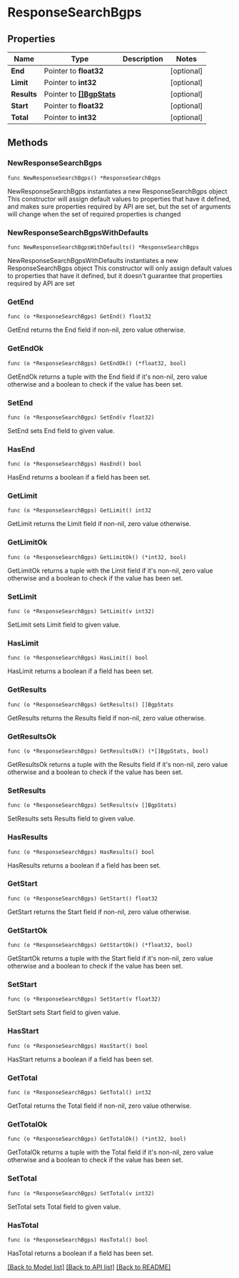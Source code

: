 # ResponseSearchBgps

## Properties

Name | Type | Description | Notes
------------ | ------------- | ------------- | -------------
**End** | Pointer to **float32** |  | [optional] 
**Limit** | Pointer to **int32** |  | [optional] 
**Results** | Pointer to [**[]BgpStats**](BgpStats.md) |  | [optional] 
**Start** | Pointer to **float32** |  | [optional] 
**Total** | Pointer to **int32** |  | [optional] 

## Methods

### NewResponseSearchBgps

`func NewResponseSearchBgps() *ResponseSearchBgps`

NewResponseSearchBgps instantiates a new ResponseSearchBgps object
This constructor will assign default values to properties that have it defined,
and makes sure properties required by API are set, but the set of arguments
will change when the set of required properties is changed

### NewResponseSearchBgpsWithDefaults

`func NewResponseSearchBgpsWithDefaults() *ResponseSearchBgps`

NewResponseSearchBgpsWithDefaults instantiates a new ResponseSearchBgps object
This constructor will only assign default values to properties that have it defined,
but it doesn't guarantee that properties required by API are set

### GetEnd

`func (o *ResponseSearchBgps) GetEnd() float32`

GetEnd returns the End field if non-nil, zero value otherwise.

### GetEndOk

`func (o *ResponseSearchBgps) GetEndOk() (*float32, bool)`

GetEndOk returns a tuple with the End field if it's non-nil, zero value otherwise
and a boolean to check if the value has been set.

### SetEnd

`func (o *ResponseSearchBgps) SetEnd(v float32)`

SetEnd sets End field to given value.

### HasEnd

`func (o *ResponseSearchBgps) HasEnd() bool`

HasEnd returns a boolean if a field has been set.

### GetLimit

`func (o *ResponseSearchBgps) GetLimit() int32`

GetLimit returns the Limit field if non-nil, zero value otherwise.

### GetLimitOk

`func (o *ResponseSearchBgps) GetLimitOk() (*int32, bool)`

GetLimitOk returns a tuple with the Limit field if it's non-nil, zero value otherwise
and a boolean to check if the value has been set.

### SetLimit

`func (o *ResponseSearchBgps) SetLimit(v int32)`

SetLimit sets Limit field to given value.

### HasLimit

`func (o *ResponseSearchBgps) HasLimit() bool`

HasLimit returns a boolean if a field has been set.

### GetResults

`func (o *ResponseSearchBgps) GetResults() []BgpStats`

GetResults returns the Results field if non-nil, zero value otherwise.

### GetResultsOk

`func (o *ResponseSearchBgps) GetResultsOk() (*[]BgpStats, bool)`

GetResultsOk returns a tuple with the Results field if it's non-nil, zero value otherwise
and a boolean to check if the value has been set.

### SetResults

`func (o *ResponseSearchBgps) SetResults(v []BgpStats)`

SetResults sets Results field to given value.

### HasResults

`func (o *ResponseSearchBgps) HasResults() bool`

HasResults returns a boolean if a field has been set.

### GetStart

`func (o *ResponseSearchBgps) GetStart() float32`

GetStart returns the Start field if non-nil, zero value otherwise.

### GetStartOk

`func (o *ResponseSearchBgps) GetStartOk() (*float32, bool)`

GetStartOk returns a tuple with the Start field if it's non-nil, zero value otherwise
and a boolean to check if the value has been set.

### SetStart

`func (o *ResponseSearchBgps) SetStart(v float32)`

SetStart sets Start field to given value.

### HasStart

`func (o *ResponseSearchBgps) HasStart() bool`

HasStart returns a boolean if a field has been set.

### GetTotal

`func (o *ResponseSearchBgps) GetTotal() int32`

GetTotal returns the Total field if non-nil, zero value otherwise.

### GetTotalOk

`func (o *ResponseSearchBgps) GetTotalOk() (*int32, bool)`

GetTotalOk returns a tuple with the Total field if it's non-nil, zero value otherwise
and a boolean to check if the value has been set.

### SetTotal

`func (o *ResponseSearchBgps) SetTotal(v int32)`

SetTotal sets Total field to given value.

### HasTotal

`func (o *ResponseSearchBgps) HasTotal() bool`

HasTotal returns a boolean if a field has been set.


[[Back to Model list]](../README.md#documentation-for-models) [[Back to API list]](../README.md#documentation-for-api-endpoints) [[Back to README]](../README.md)


